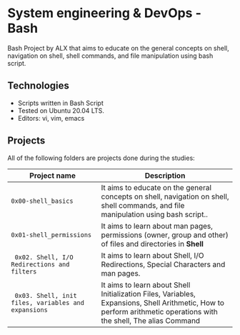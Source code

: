 # System engineering & DevOps - Bash

Bash Project by ALX that aims to educate on the general concepts on shell, navigation on shell, shell commands, and file manipulation using bash script.

## Technologies
* Scripts written in Bash Script
* Tested on Ubuntu 20.04 LTS.
* Editors: vi, vim, emacs

## Projects
All of the following folders are projects done during the studies:

| Project name | Description |
| ------------ | ----------- |
| `0x00-shell_basics` | It aims to educate on the general concepts on shell, navigation on shell, shell commands, and file manipulation using bash script..
| `0x01-shell_permissions` | It aims to learn about man pages, permissions (owner, group and other) of files and directories in **Shell** |
| ` 0x02. Shell, I/O Redirections and filters` | It aims to learn about Shell, I/O Redirections, Special Characters and man pages. |
| ` 0x03. Shell, init files, variables and expansions` | It aims to learn about Shell Initialization Files, Variables, Expansions, Shell Arithmetic, How to perform arithmetic operations with the shell, The alias Command |
